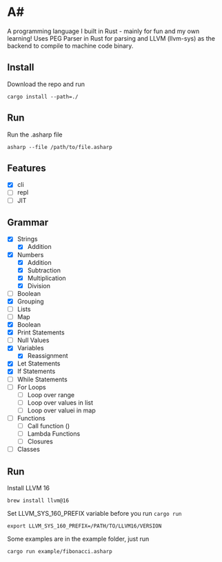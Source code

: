 # A#

A programming language I built in Rust - mainly for fun and my own learning! Uses PEG Parser in Rust for parsing and LLVM (llvm-sys) as the backend to compile to machine code binary.

## Install 

Download the repo and run 
```
cargo install --path=./
```

## Run

Run the .asharp file 

```
asharp --file /path/to/file.asharp
```

## Features

- [x] cli
- [ ] repl
- [ ] JIT

## Grammar

- [x] Strings 
    - [x] Addition
- [x] Numbers 
    - [x] Addition
    - [x] Subtraction
    - [x] Multiplication
    - [x] Division
- [ ] Boolean
- [x] Grouping
- [ ] Lists
- [ ] Map
- [x] Boolean
- [x] Print Statements
- [ ] Null Values
- [x] Variables 
    - [x] Reassignment
- [x] Let Statements
- [x] If Statements 
- [ ] While Statements
- [ ] For Loops
    - [ ] Loop over range
    - [ ] Loop over values in list 
    - [ ] Loop over valuei in map
- [ ] Functions
    - [ ] Call function ()
    - [ ] Lambda Functions
    - [ ] Closures
- [ ] Classes

## Run

Install LLVM 16
```
brew install llvm@16
```

Set LLVM_SYS_160_PREFIX variable before you run `cargo run`
```
export LLVM_SYS_160_PREFIX=/PATH/TO/LLVM16/VERSION
```

Some examples are in the example folder, just run 
```
cargo run example/fibonacci.asharp
```
